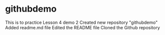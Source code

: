 # githubdemo
This is to practice Lesson 4 demo 2
Created new repository "githubdemo"
Added readme.md file
Edited the README file
Cloned the Github repository
